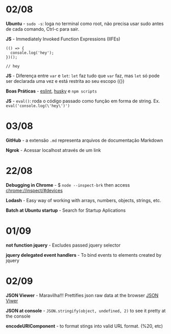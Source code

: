 # 02/08

**Ubuntu** - `sudo -s`: loga no terminal como root, não precisa usar sudo antes de cada comando, Ctrl-c para sair.

**JS** - Immediately Invoked Function Expressions (IIFEs)
```
(() => {
  console.log('hey');
})();

// hey
```

**JS** - Diferença entre `var` e `let`: `let` faz tudo que `var` faz, mas `let` só pode ser declarada uma vez e está restrita ao seu escopo ({})

**Boas Práticas** - [eslint](https://eslint.org/), [husky](https://github.com/typicode/husky) e `npm scripts`

**JS** - `eval()`: roda o código passado como função em forma de string. Ex. `eval('console.log(\'hey\')')`

# 03/08

**GitHub** - a extensão `.md` representa arquivos de documentação Markdown

**Ngrok** - Acessar localhost através de um link

# 22/08

**Debugging in Chrome** - $ `node --inspect-brk` then access [chrome://inspect/#devices](chrome://inspect/#devices)

**Lodash** - Easy way of working with arrays, numbers, objects, strings, etc.

**Batch at Ubuntu startup** - Search for Startup Aplications

# 01/09

**not function jquery** - Excludes passed jquery selector

**jquery delegated event handlers** - To bind events to elements created by jquery

# 02/09

**JSON Viewer** - Maravilha!!! Prettifies json raw data at the browser [JSON Viwer](https://chrome.google.com/webstore/detail/json-viewer/gbmdgpbipfallnflgajpaliibnhdgobh/related?hl=pt-BR)

**JSON at console** - `JSON.stringify(object, undefined, 2)` to see it pretty at the console

**encodeURIComponent** - to format stings into valid URL format. (%20, etc)

